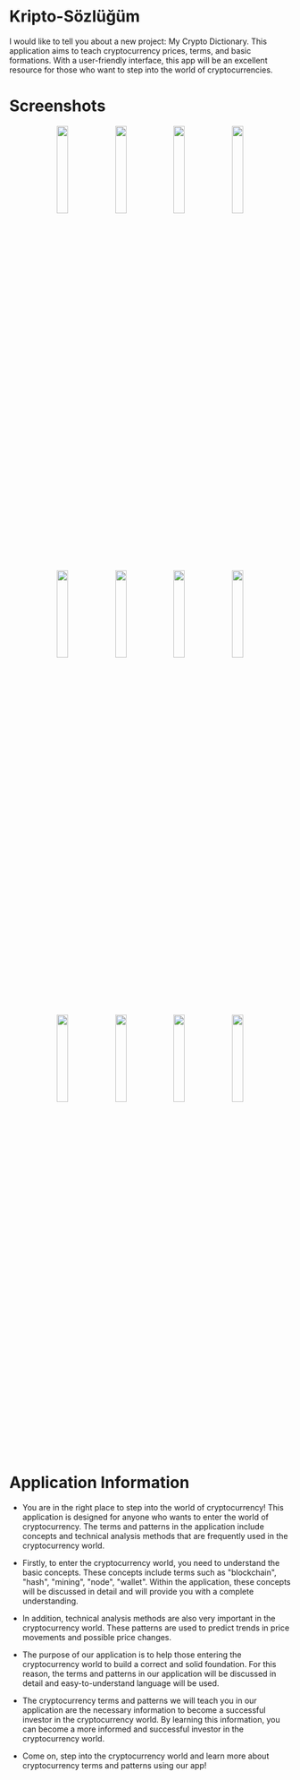 # Kripto-Sözlüğüm

I would like to tell you about a new project: My Crypto Dictionary. This application aims to teach cryptocurrency prices, terms, and basic formations. With a user-friendly interface, this app will be an excellent resource for those who want to step into the world of cryptocurrencies.



# Screenshots

<p align="center">
<img src="https://github.com/recepbrk/Kripto-Sozlugum/blob/master/app/src/main/java/com/example/buygulama/Screenshot/image1.jpg" width="20%"/>
<img src="https://github.com/recepbrk/Kripto-Sozlugum/blob/master/app/src/main/java/com/example/buygulama/Screenshot/image2.jpg" width="20%"/>
<img src="https://github.com/recepbrk/Kripto-Sozlugum/blob/master/app/src/main/java/com/example/buygulama/Screenshot/image3.jpg" width="20%"/>
<img src="https://github.com/recepbrk/Kripto-Sozlugum/blob/master/app/src/main/java/com/example/buygulama/Screenshot/image4.jpg" width="20%"/>

</p>
<p align="center">
<img src="https://github.com/recepbrk/Kripto-Sozlugum/blob/master/app/src/main/java/com/example/buygulama/Screenshot/image5.jpg" width="20%"/> 
<img src="https://github.com/recepbrk/Kripto-Sozlugum/blob/master/app/src/main/java/com/example/buygulama/Screenshot/image7.jpg" width="20%"/>
<img src="https://github.com/recepbrk/Kripto-Sozlugum/blob/master/app/src/main/java/com/example/buygulama/Screenshot/image8.jpg" width="20%"/> 
<img src="https://github.com/recepbrk/Kripto-Sozlugum/blob/master/app/src/main/java/com/example/buygulama/Screenshot/image9.jpg" width="20%"/>
</p>
</p>
<p align="center">

<img src="https://github.com/recepbrk/Kripto-Sozlugum/blob/master/app/src/main/java/com/example/buygulama/Screenshot/image10.jpg" width="20%"/>
<img src="https://github.com/recepbrk/Kripto-Sozlugum/blob/master/app/src/main/java/com/example/buygulama/Screenshot/image11.jpg" width="20%"/>
<img src="https://github.com/recepbrk/Kripto-Sozlugum/blob/master/app/src/main/java/com/example/buygulama/Screenshot/image12.jpg" width="20%"/>
<img src="https://github.com/recepbrk/Kripto-Sozlugum/blob/master/app/src/main/java/com/example/buygulama/Screenshot/image13.jpg" width="20%"/>
</p>


# Application Information

- You are in the right place to step into the world of cryptocurrency! This application is designed for anyone who wants to enter the world of cryptocurrency. The terms and patterns in the application include concepts and technical analysis methods that are frequently used in the cryptocurrency world.

- Firstly, to enter the cryptocurrency world, you need to understand the basic concepts. These concepts include terms such as "blockchain", "hash", "mining", "node", "wallet". Within the application, these concepts will be discussed in detail and will provide you with a complete understanding.

- In addition, technical analysis methods are also very important in the cryptocurrency world. These patterns are used to predict trends in price movements and possible price changes.

- The purpose of our application is to help those entering the cryptocurrency world to build a correct and solid foundation. For this reason, the terms and patterns in our application will be discussed in detail and easy-to-understand language will be used.

- The cryptocurrency terms and patterns we will teach you in our application are the necessary information to become a successful investor in the cryptocurrency world. By learning this information, you can become a more informed and successful investor in the cryptocurrency world.

- Come on, step into the cryptocurrency world and learn more about cryptocurrency terms and patterns using our app!



